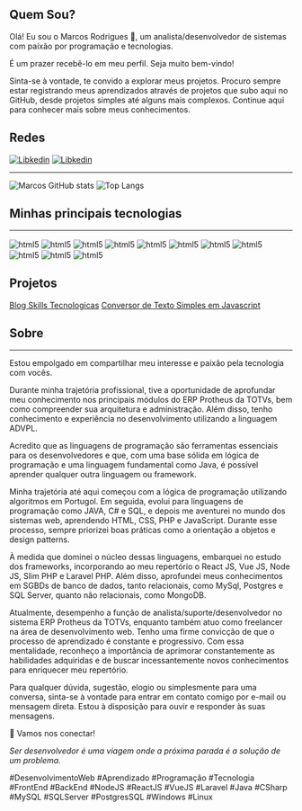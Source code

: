 <h2>Quem Sou?</h2>
<p>
    Olá! Eu sou o Marcos Rodrigues 👋, um analista/desenvolvedor de sistemas com paixão por programação e tecnologias. 
</p>
<p>
    É um prazer recebê-lo em meu perfil. Seja muito bem-vindo!
</p>
<p>
    Sinta-se à vontade, te convido a explorar meus projetos. Procuro sempre estar registrando meus aprendizados através de projetos que subo aqui no GitHub, desde projetos simples até     alguns mais complexos. Continue aqui para conhecer mais sobre meus conhecimentos.
</p>
<h2>Redes</h2>

[![Libkedin](https://img.shields.io/badge/LinkedIn-0077B5?style=for-the-badge&logo=linkedin&logoColor=white)](https://www.linkedin.com/in/marcos-rodrigues-sousa/)
[![Libkedin](https://img.shields.io/badge/Whatsapp-25d366?style=for-the-badge&logo=whatsapp&logoColor=white)](http://api.whatsapp.com/send?1=pt_BR&phone=5511954206292)

<hr>

![Marcos GitHub stats](https://github-readme-stats.vercel.app/api?username=marcossousarodrigues&show_icons=true&theme=dracula) ![Top Langs](https://github-readme-stats.vercel.app/api/top-langs/?username=marcossousarodrigues&size_weight=0.5&count_weight=0.5)

<h2>Minhas principais tecnologias</h2>
<hr>
<div style="display: inline-block">
    <img align="center" src="https://img.shields.io/badge/HTML5-E34F26?style=for-the-badge&logo=html5&logoColor=white" alt="html5" >
    <img align="center" src="https://img.shields.io/badge/CSS3-1572B6?style=for-the-badge&logo=css3&logoColor=white" alt="html5" />
    <img align="center" src="https://img.shields.io/badge/Bootstrap-563D7C?style=for-the-badge&logo=bootstrap&logoColor=white" alt="html5" />
    <img align="center" src="https://img.shields.io/badge/JavaScript-F7DF1E?style=for-the-badge&logo=javascript&logoColor=black" alt="html5" />
    <img align="center" src="https://img.shields.io/badge/React-20232A?style=for-the-badge&logo=react&logoColor=61DAFB" alt="html5" />
    <img align="center" src="https://img.shields.io/badge/Vue.js-35495E?style=for-the-badge&logo=vue.js&logoColor=4FC08D" alt="html5" />
    <img align="center" src="https://img.shields.io/badge/Node.js-43853D?style=for-the-badge&logo=node.js&logoColor=white" alt="html5" />
    <img align="center" src="https://img.shields.io/badge/PHP-777BB4?style=for-the-badge&logo=php&logoColor=white" alt="html5" />
    <img align="center" src="https://img.shields.io/badge/Laravel-FF2D20?style=for-the-badge&logo=laravel&logoColor=white" alt="html5" />
    <img align="center" src="https://img.shields.io/badge/C%23-239120?style=for-the-badge&logo=c-sharp&logoColor=white" alt="html5" />
    <img align="center" src="https://img.shields.io/badge/Java-ED8B00?style=for-the-badge&logo=openjdk&logoColor=white" alt="html5" />
</div><br/>

<h2>Projetos</h2>

<a target="_blank" href="https://skillstecnologicas.com/">Blog Skills Tecnologicas</a>
<a target="_blank" href="https://marcossousarodrigues.github.io/conversor-de-texto/">Conversor de Texto Simples em Javascript</a>

<h2>Sobre</h2>
<hr>
Estou empolgado em compartilhar meu interesse e paixão pela tecnologia com vocês.

Durante minha trajetória profissional, tive a oportunidade de aprofundar meu conhecimento nos principais módulos do ERP Protheus da TOTVs, bem como compreender sua arquitetura e administração. Além disso, tenho conhecimento e experiência no desenvolvimento utilizando a linguagem ADVPL.

Acredito que as linguagens de programação são ferramentas essenciais para os desenvolvedores e que, com uma base sólida em lógica de programação e uma linguagem fundamental como Java, é possível aprender qualquer outra linguagem ou framework.

Minha trajetória até aqui começou com a lógica de programação utilizando algoritmos em Portugol. Em seguida, evolui para linguagens de programação como JAVA, C# e SQL, e depois me aventurei no mundo dos sistemas web, aprendendo HTML, CSS, PHP e JavaScript. Durante esse processo, sempre priorizei boas práticas como a orientação a objetos e design patterns.

À medida que dominei o núcleo dessas linguagens, embarquei no estudo dos frameworks, incorporando ao meu repertório o React JS, Vue JS, Node JS, Slim PHP e Laravel PHP. Além disso, aprofundei meus conhecimentos em SGBDs de banco de dados, tanto relacionais, como MySql, Postgres e SQL Server, quanto não relacionais, como MongoDB.

Atualmente, desempenho a função de analista/suporte/desenvolvedor no sistema ERP Protheus da TOTVs, enquanto também atuo como freelancer na área de desenvolvimento web. Tenho uma firme convicção de que o processo de aprendizado é constante e progressivo. Com essa mentalidade, reconheço a importância de aprimorar constantemente as habilidades adquiridas e de buscar incessantemente novos conhecimentos para enriquecer meu repertório.

Para qualquer dúvida, sugestão, elogio ou simplesmente para uma conversa, sinta-se à vontade para entrar em contato comigo por e-mail ou mensagem direta. Estou à disposição para ouvir e responder às suas mensagens.

🤝 Vamos nos conectar!

<i>Ser desenvolvedor é uma viagem onde a próxima parada é a solução de um problema.</i>

#DesenvolvimentoWeb #Aprendizado #Programação #Tecnologia #FrontEnd #BackEnd #NodeJS #ReactJS #VueJS #Laravel #Java #CSharp #MySQL #SQLServer #PostgresSQL #Windows #Linux





